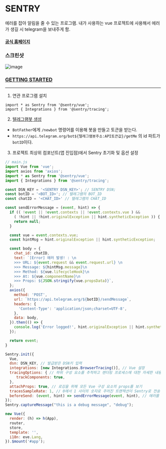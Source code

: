 # SENTRY

에러를 잡아 알림을 줄 수 있는 프로그램.
내가 사용하는 vue 프로젝트에 사용해서 에러가 생길 시 telegram을 보내주게 함.

#### [공식 홈페이지](https://sentry.io/welcome/?utm_source=google&utm_medium=cpc&utm_campaign=9575834316&content=463352183733&utm_term=sentry&gclid=Cj0KCQjw--GFBhDeARIsACH_kdYWBNnKx9cLkJIGFFV1pyu0NbWzLEoKt7XN3Hbcm-O5s0zr4HLhkRUaAsO7EALw_wcB)

### 스크린샷
![image](https://user-images.githubusercontent.com/43127789/120614988-c7208a80-c492-11eb-834c-c26fe9dbb6cc.png)

### [GETTING STARTED](https://docs.sentry.io/platforms/javascript/)
---
1. 연관 프로그램 설치
```
import * as Sentry from '@sentry/vue';
import { Integrations } from '@sentry/tracing';
```
2. [텔레그램봇 생성](https://blog.cosmosfarm.com/archives/1070/%ED%85%94%EB%A0%88%EA%B7%B8%EB%9E%A8-%EB%B4%87-telegram-bot-%EB%A7%8C%EB%93%A4%EA%B8%B0/)
- `BotFather`에게 `/newbot` 명령어를 이용해 봇을 만들고 토큰을 받는다.
- `https://api.telegram.org/bot${텔레그램봇주소:API토큰값}/getMe` 의 id 파트가 `botID`이다.
3. 프로젝트 최상위 컴포넌트(앱 진입점)에서 Sentry 초기화 및 옵션 설정

```javascript
// main.js
import Vue from 'vue';
import axios from 'axios';
import * as Sentry from '@sentry/vue';
import { Integrations } from '@sentry/tracing';

const DSN_KEY = '<SENTRY DSN_KEY>'; // SENTRY DSN;
const botID = '<BOT_ID>'; // 텔레그램의 BOT_ID
const chatID = '<CHAT_ID>' // 텔레그램의 CHAT_ID

const sendErrorMessage = (event, hint) => {
  if (( !event || !event.contexts || !event.contexts.vue ) &&
    ( !hint || !hint.originalException || hint.syntheticException )) {
    return null;
  }

  const vue = event.contexts.vue;
  const hintMsg = hint.originalException || hint.syntheticException;

  const body = {
    chat_id: chatID, 
    text: `[Error] 에러 발생! : \n
    >>> URL: ${event.request && event.request.url} \n
    >>> Message: ${hintMsg.message}\n
    >>> Method: ${vue.lifecycleHook}\n
    >>> At: ${vue.componentName}\n
    >>> Props: ${JSON.stringify(vue.propsData)}`,
  };
  axios({
    method: 'POST',
    url: `https://api.telegram.org/${botID}/sendMessage`,
    headers: {
      'Content-Type': 'application/json;charset=UTF-8',
    },
    data: body,
  }).then(() => {
    console.log('Error logged!', hint.originalException || hint.syntheticException);
  });

  return event;
}

Sentry.init({
  Vue,
  dsn: DSN_KEY, // 발급받은 DSN키 입력
  integrations: [new Integrations.BrowserTracing()], // Vue 설정
  tracingOptions: { // 하위 구성 요소를 추적하고 렌더링 프로세스에 대한 자세한 내용을 보기
     trackComponents: true,
  },
  attachProps: true, // 로깅을 위해 모든 Vue 구성 요소의 props를 보기
  tracesSampleRate: 1, // 0에서 1 사이의 숫자로 주어진 트랜잭션이 Sentry로 전송 될 확률을 제어
  beforeSend: (event, hint) => sendErrorMessage(event, hint), // 에러를 Sentry에게 전달하기 전 처리할 수 있는 hook
});
Sentry.captureMessage("this is a debug message", "debug");

new Vue({
  render: (h) => h(App),
  router,
  store,
  template: '',
  i18n: eve.Lang,
}).$mount('#app');

```
